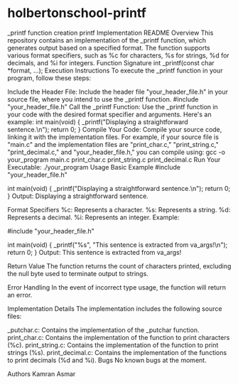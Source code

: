 # holbertonschool-printf
_printf function creation
printf Implementation README Overview This repository contains an implementation of the _printf function, which generates output based on a specified format. The function supports various format specifiers, such as %c for characters, %s for strings, %d for decimals, and %i for integers. Function Signature int _printf(const char *format, ...); Execution Instructions To execute the _printf function in your program, follow these steps:

Include the Header File: Include the header file "your_header_file.h" in your source file, where you intend to use the _printf function. #include "your_header_file.h" Call the _printf Function: Use the _printf function in your code with the desired format specifier and arguments. Here's an example: int main(void) { _printf("Displaying a straightforward sentence.\n"); return 0; } Compile Your Code: Compile your source code, linking it with the implementation files. For example, if your source file is "main.c" and the implementation files are "print_char.c," "print_string.c," "print_decimal.c," and "your_header_file.h," you can compile using: gcc -o your_program main.c print_char.c print_string.c print_decimal.c Run Your Executable: ./your_program Usage Basic Example #include "your_header_file.h"

int main(void) { _printf("Displaying a straightforward sentence.\n"); return 0; } Output: Displaying a straightforward sentence.

Format Specifiers %c: Represents a character. %s: Represents a string. %d: Represents a decimal. %i: Represents an integer. Example:

#include "your_header_file.h"

int main(void) { _printf("%s", "This sentence is extracted from va_args!\n"); return 0; } Output: This sentence is extracted from va_args!

Return Value The function returns the count of characters printed, excluding the null byte used to terminate output to strings.

Error Handling In the event of incorrect type usage, the function will return an error.

Implementation Details The implementation includes the following source files:

_putchar.c: Contains the implementation of the _putchar function. print_char.c: Contains the implementation of the function to print characters (%c). print_string.c: Contains the implementation of the function to print strings (%s). print_decimal.c: Contains the implementation of the functions to print decimals (%d and %i). Bugs No known bugs at the moment.


Authors Kamran Asmar
